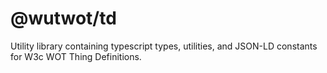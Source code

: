 # @wutwot/td

Utility library containing typescript types, utilities, and JSON-LD constants for W3c WOT Thing Definitions.
